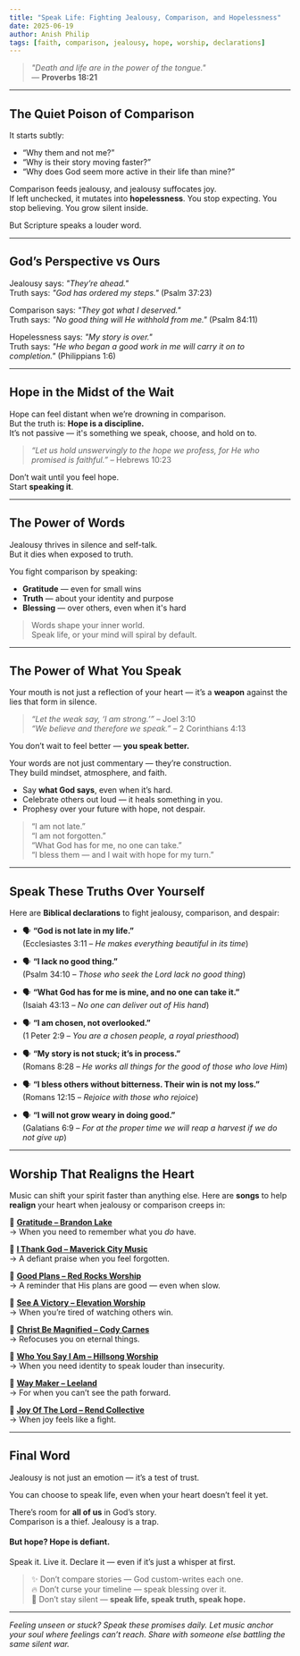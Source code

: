 ```yaml
---
title: "Speak Life: Fighting Jealousy, Comparison, and Hopelessness"
date: 2025-06-19
author: Anish Philip
tags: [faith, comparison, jealousy, hope, worship, declarations]
---
```


> _"Death and life are in the power of the tongue."_  
> — **Proverbs 18:21**

---

## The Quiet Poison of Comparison

It starts subtly:

- “Why them and not me?”
- “Why is their story moving faster?”
- “Why does God seem more active in their life than mine?”

Comparison feeds jealousy, and jealousy suffocates joy.  
If left unchecked, it mutates into **hopelessness**. You stop expecting. You stop believing. You grow silent inside.

But Scripture speaks a louder word.

---

## God’s Perspective vs Ours

Jealousy says: _"They’re ahead."_  
Truth says: _"God has ordered my steps."_ (Psalm 37:23)

Comparison says: _"They got what I deserved."_  
Truth says: _"No good thing will He withhold from me."_ (Psalm 84:11)

Hopelessness says: _"My story is over."_  
Truth says: _"He who began a good work in me will carry it on to completion."_ (Philippians 1:6)

---
## Hope in the Midst of the Wait

Hope can feel distant when we’re drowning in comparison.  
But the truth is: **Hope is a discipline.**  
It’s not passive — it's something we speak, choose, and hold on to.

> _“Let us hold unswervingly to the hope we profess, for He who promised is faithful.”_ – Hebrews 10:23

Don’t wait until you feel hope.  
Start **speaking it**.

---

## The Power of Words

Jealousy thrives in silence and self-talk.  
But it dies when exposed to truth.

You fight comparison by speaking:

- **Gratitude** — even for small wins  
- **Truth** — about your identity and purpose  
- **Blessing** — over others, even when it's hard

> Words shape your inner world.  
> Speak life, or your mind will spiral by default.

---

## The Power of What You Speak

Your mouth is not just a reflection of your heart — it’s a **weapon** against the lies that form in silence.

> _“Let the weak say, ‘I am strong.’”_ – Joel 3:10  
> _“We believe and therefore we speak.”_ – 2 Corinthians 4:13

You don’t wait to feel better — **you speak better.**

Your words are not just commentary — they’re construction.  
They build mindset, atmosphere, and faith.

- Say **what God says**, even when it’s hard.  
- Celebrate others out loud — it heals something in you.  
- Prophesy over your future with hope, not despair.

> “I am not late.”  
> “I am not forgotten.”  
> “What God has for me, no one can take.”  
> “I bless them — and I wait with hope for my turn.”

---

## Speak These Truths Over Yourself

Here are **Biblical declarations** to fight jealousy, comparison, and despair:

- 🗣 **“God is not late in my life.”**  
  (Ecclesiastes 3:11 – *He makes everything beautiful in its time*)

- 🗣 **“I lack no good thing.”**  
  (Psalm 34:10 – *Those who seek the Lord lack no good thing*)

- 🗣 **“What God has for me is mine, and no one can take it.”**  
  (Isaiah 43:13 – *No one can deliver out of His hand*)

- 🗣 **“I am chosen, not overlooked.”**  
  (1 Peter 2:9 – *You are a chosen people, a royal priesthood*)

- 🗣 **“My story is not stuck; it’s in process.”**  
  (Romans 8:28 – *He works all things for the good of those who love Him*)

- 🗣 **“I bless others without bitterness. Their win is not my loss.”**  
  (Romans 12:15 – *Rejoice with those who rejoice*)

- 🗣 **“I will not grow weary in doing good.”**  
  (Galatians 6:9 – *For at the proper time we will reap a harvest if we do not give up*)

---

## Worship That Realigns the Heart

Music can shift your spirit faster than anything else. Here are **songs** to help **realign** your heart when jealousy or comparison creeps in:

🎵 **[Gratitude – Brandon Lake](https://open.spotify.com/track/6P9mF1B2uVBRrP9W4X6opT)**  
→ When you need to remember what you *do* have.

🎵 **[I Thank God – Maverick City Music](https://open.spotify.com/track/6PjWmvGfWrWy1FQVM41dGv)**  
→ A defiant praise when you feel forgotten.

🎵 **[Good Plans – Red Rocks Worship](https://open.spotify.com/track/2gGmQKTXDh1PXY4Hx9M1R6)**  
→ A reminder that His plans are good — even when slow.

🎵 **[See A Victory – Elevation Worship](https://open.spotify.com/track/3ZLzS3Rvef3r1jHoDkaMx0)**  
→ When you’re tired of watching others win.

🎵 **[Christ Be Magnified – Cody Carnes](https://open.spotify.com/track/1xGfWblq3wFFUmkLBGzwdA)**  
→ Refocuses you on eternal things.

🎵 **[Who You Say I Am – Hillsong Worship](https://open.spotify.com/track/0IBFDz52X45tYB6VUGnzuM)**  
→ When you need identity to speak louder than insecurity.

🎵 **[Way Maker – Leeland](https://open.spotify.com/track/0yoLxJstLSAxKqN2FM7Wls)**  
→ For when you can’t see the path forward.

🎵 **[Joy Of The Lord – Rend Collective](https://open.spotify.com/track/0Hhf3q7OyZ12WvMNu7eFlW)**  
→ When joy feels like a fight.

---

## Final Word

Jealousy is not just an emotion — it’s a test of trust.

You can choose to speak life, even when your heart doesn’t feel it yet.

There’s room for **all of us** in God’s story.  
Comparison is a thief. Jealousy is a trap.  
#### But hope? Hope is defiant.

Speak it. Live it. Declare it — even if it’s just a whisper at first.
> ✨ Don’t compare stories — God custom-writes each one.  
> 🔥 Don’t curse your timeline — speak blessing over it.  
> 🎤 Don’t stay silent — **speak life, speak truth, speak hope.**

---

*Feeling unseen or stuck? Speak these promises daily. Let music anchor your soul where feelings can’t reach. Share with someone else battling the same silent war.*
